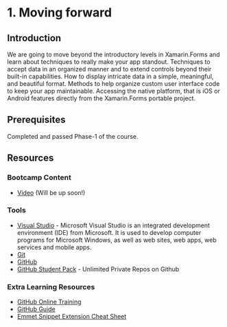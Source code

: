 # 1. Moving forward 
## Introduction
We are going to move beyond the introductory levels in Xamarin.Forms and learn about techniques to really make your app standout. Techniques to accept data in an organized manner and to extend controls beyond their built-in capabilities. How to display intricate data in a simple, meaningful, and beautiful format. Methods to help organize custom user interface code to keep your app maintainable. Accessing the native platform, that is iOS or Android features directly from the Xamarin.Forms portable project. 

## Prerequisites 
Completed and passed Phase-1 of the course.

## Resources
### Bootcamp Content
* [Video](http://link.com) (Will be up soon!)

### Tools
* [Visual Studio](https://www.visualstudio.com/) - Microsoft Visual Studio is an integrated development environment (IDE) from Microsoft. It is used to develop computer programs for Microsoft Windows, as well as web sites, web apps, web services and mobile apps.
* [Git](https://git-scm.com/)
* [GitHub](https://github.com)
* [GitHub Student Pack](https://education.github.com/pack) - Unlimited Private Repos on Github

### Extra Learning Resources
* [GitHub Online Training](https://try.github.io/)
* [GitHub Guide](https://guides.github.com/)
* [Emmet Snippet Extension Cheat Sheet](http://docs.emmet.io/cheat-sheet/)
